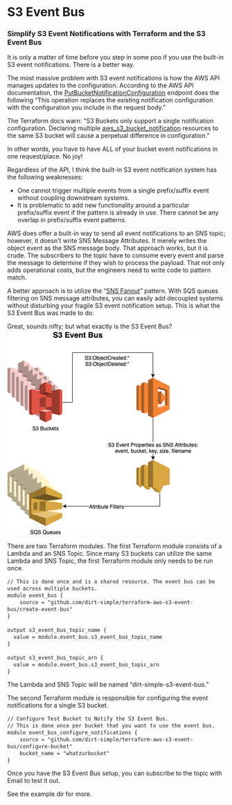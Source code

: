 
# S3 Event Bus


### Simplify S3 Event Notifications with Terraform and the S3 Event Bus  
  
It is only a matter of time before you step in some poo if you use the built-in S3 event notifications. There is a better way.  

The most massive problem with S3 event notifications is how the AWS API manages updates to the configuration. According to the AWS API documentation, the [PutBucketNotificationConfiguration](https://docs.aws.amazon.com/AmazonS3/latest/API/API_PutBucketNotificationConfiguration.html) endpoint does the following “This operation replaces the existing notification configuration with the configuration you include in the request body.”
  
The Terraform docs warn: “S3 Buckets only support a single notification configuration. Declaring multiple [aws_s3_bucket_notification](https://registry.terraform.io/providers/hashicorp/aws/latest/docs/resources/s3_bucket_notification) resources to the same S3 bucket will cause a perpetual difference in configuration.”  

In other words, you have to have ALL of your bucket event notifications in one request/place. No joy!  

Regardless of the API, I think the built-in S3 event notification system has the following weaknesses:  
* One cannot trigger multiple events from a single prefix/suffix event without coupling downstream systems.  
* It is problematic to add new functionality around a particular prefix/suffix event if the pattern is already in use. There cannot be any overlap in prefix/suffix event patterns.  

AWS does offer a built-in way to send all event notifications to an SNS topic; however, it doesn’t write SNS Message Attributes. It merely writes the object event as the SNS message body. That approach works, but it is crude. The subscribers to the topic have to consume every event and parse the message to determine if they wish to process the payload. That not only adds operational costs, but the engineers need to write code to pattern match.  

A better approach is to utilize the “[SNS Fanout](https://docs.aws.amazon.com/sns/latest/dg/sns-common-scenarios.html)” pattern. With SQS queues filtering on SNS message attributes, you can easily add decoupled systems without disturbing your fragile S3 event notification setup. This is what the S3 Event Bus was made to do.  

Great, sounds nifty; but what exactly is the S3 Event Bus?  
![Event Bus](S3_Event_Bus.png)
 
There are two Terraform modules. The first Terraform module consists of a Lambda and an SNS Topic. Since many S3 buckets can utilize the same Lambda and SNS Topic, the first Terraform module only needs to be run once.  
```
// This is done once and is a shared resource. The event bus can be used across multiple buckets.
module event_bus {
    source = "github.com/dirt-simple/terraform-aws-s3-event-bus/create-event-bus"
}

output s3_event_bus_topic_name {
  value = module.event_bus.s3_event_bus_topic_name
}

output s3_event_bus_topic_arn {
  value = module.event_bus.s3_event_bus_topic_arn
}

```
  
The Lambda and SNS Topic will be named “dirt-simple-s3-event-bus.”  

The second Terraform module is responsible for configuring the event notifications for a single S3 bucket.  

```
// Configure Test Bucket to Notify the S3 Event Bus.
// This is done once per bucket that you want to use the event bus.
module event_bus_configure_notifications {
    source = "github.com/dirt-simple/terraform-aws-s3-event-bus/configure-bucket"
    bucket_name = "whatzurbucket"
}
```  
Once you have the S3 Event Bus setup, you can subscribe to the topic with Email to test it out.  

See the example dir for more.